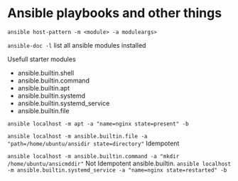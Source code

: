 # Ansible playbooks and other things

`ansible host-pattern -m <module> -a moduleargs>`

`ansible-doc -l`  list all ansible modules installed

Usefull starter modules
- ansible.builtin.shell
- ansible.builtin.command
- ansible.builtin.apt
- ansible.builtin.systemd
- ansible.builtin.systemd_service
- ansible.builtin.file


`ansible localhost -m apt -a "name=nginx state=present" -b`


`ansible localhost -m ansible.builtin.file -a "path=/home/ubuntu/ansidir state=directory"`  Idempotent


`ansible localhost -m ansible.builtin.command -a "mkdir /home/ubuntu/ansicmddir"`  Not Idempotent
ansible.builtin.
`ansible localhost -m ansible.builtin.systemd_service -a "name=nginx state=restarted" -b`